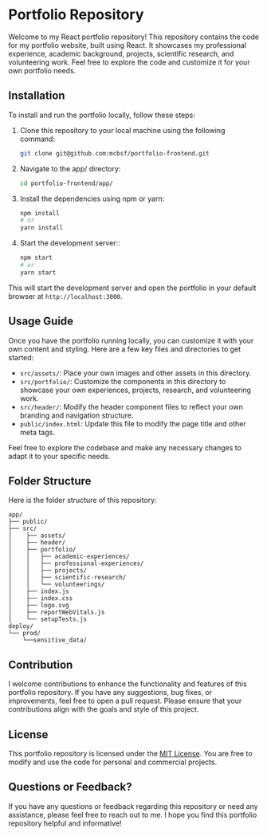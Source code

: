 # Portfolio Repository

Welcome to my React portfolio repository! This repository contains the code for my portfolio website, built using React. It showcases my professional experience, academic background, projects, scientific research, and volunteering work. Feel free to explore the code and customize it for your own portfolio needs.

## Installation

To install and run the portfolio locally, follow these steps:

1. Clone this repository to your local machine using the following command:

   ```bash
   git clone git@github.com:mcbsf/portfolio-frontend.git
   ```

2. Navigate to the app/ directory:

    ```bash
   cd portfolio-frontend/app/
   ```

3. Install the dependencies using npm or yarn:


    ```bash
    npm install
    # or
    yarn install
   ```
4. Start the development server::

    ```bash
    npm start
    # or
    yarn start

    ```

This will start the development server and open the portfolio in your default browser at `http://localhost:3000`.


## Usage Guide

Once you have the portfolio running locally, you can customize it with your own content and styling. Here are a few key files and directories to get started:

- `src/assets/`: Place your own images and other assets in this directory.
- `src/portfolio/`: Customize the components in this directory to showcase your own experiences, projects, research, and volunteering work.
- `src/header/`: Modify the header component files to reflect your own branding and navigation structure.
- `public/index.html`: Update this file to modify the page title and other meta tags.

Feel free to explore the codebase and make any necessary changes to adapt it to your specific needs.

## Folder Structure

Here is the folder structure of this repository:

```
app/
├── public/
├── src/
│    ├── assets/
│    ├── header/
│    ├── portfolio/
│    │   ├── academic-experiences/
│    │   ├── professional-experiences/
│    │   ├── projects/
│    │   ├── scientific-research/
│    │   └── volunteerings/
│    ├── index.js
│    ├── index.css
│    ├── logo.svg
│    ├── reportWebVitals.js
│    └── setupTests.js
deploy/
└── prod/
    └──sensitive_data/
```
## Contribution

I welcome contributions to enhance the functionality and features of this portfolio repository. If you have any suggestions, bug fixes, or improvements, feel free to open a pull request. Please ensure that your contributions align with the goals and style of this project.

## License

This portfolio repository is licensed under the [MIT License](LICENSE). You are free to modify and use the code for personal and commercial projects.

## Questions or Feedback?

If you have any questions or feedback regarding this repository or need any assistance, please feel free to reach out to me. I hope you find this portfolio repository helpful and informative!
